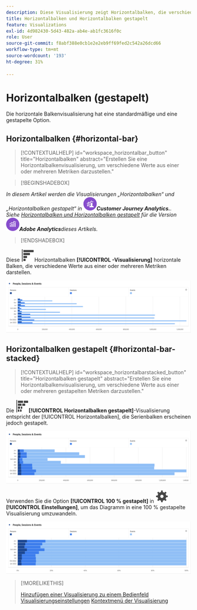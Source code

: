 ```yaml
---
description: Diese Visualisierung zeigt Horizontalbalken, die verschiedene Werte aus einer oder mehreren Metriken darstellen.
title: Horizontalbalken und Horizontalbalken gestapelt
feature: Visualizations
exl-id: 4d982430-5d43-482a-ab4e-ab1fc3616f0c
role: User
source-git-commit: f8abf388e0cb1e2e2eb9ff69fed2c542a26dcd66
workflow-type: tm+mt
source-wordcount: '193'
ht-degree: 31%

---
```


# Horizontalbalken (gestapelt)

Die horizontale Balkenvisualisierung hat eine standardmäßige und eine gestapelte Option.

## Horizontalbalken {#horizontal-bar}

<!-- markdownlint-disable MD034 -->

>[!CONTEXTUALHELP]
>id="workspace_horizontalbar_button"
>title="Horizontalbalken"
>abstract="Erstellen Sie eine Horizontalbalkenvisualisierung, um verschiedene Werte aus einer oder mehreren Metriken darzustellen."

<!-- markdownlint-enable MD034 -->


>[!BEGINSHADEBOX]

*In diesem Artikel werden die Visualisierungen „Horizontalbalken“ und „Horizontalbalken gestapelt“ in ![CustomerJourneyAnalytics](/help/assets/icons/CustomerJourneyAnalytics.svg)**Customer Journey Analytics.**.<br/>Siehe [Horizontalbalken und Horizontalbalken gestapelt](https://experienceleague.adobe.com/en/docs/analytics/analyze/analysis-workspace/visualizations/horizontal-bar) für die Version ![AdobeAnalytics](/help/assets/icons/AdobeAnalytics.svg)**Adobe Analytics**dieses Artikels.*

>[!ENDSHADEBOX]


Diese ![GraphBarHorizontal](/help/assets/icons/GraphBarHorizontal.svg)Horizontalbalken **[!UICONTROL -Visualisierung]** horizontale Balken, die verschiedene Werte aus einer oder mehreren Metriken darstellen.

![Horizontaler Balken mit Metriken wie Seitenansichten, Seitengeschwindigkeit, Besuche, Einstiege und Ausstiege.](assets/horizontal-bar.png)

## Horizontalbalken gestapelt {#horizontal-bar-stacked}

<!-- markdownlint-disable MD034 -->

>[!CONTEXTUALHELP]
>id="workspace_horizontalbarstacked_button"
>title="Horizontalbalken gestapelt"
>abstract="Erstellen Sie eine Horizontalbalkenvisualisierung, um verschiedene Werte aus einer oder mehreren gestapelten Metriken darzustellen."

<!-- markdownlint-enable MD034 -->


Die ![GraphBarHorizontalStacked](/help/assets/icons/GraphBarHorizontalStacked.svg)**[!UICONTROL Horizontalbalken gestapelt]**-Visualisierung entspricht der [!UICONTROL Horizontalbalken], die Serienbalken erscheinen jedoch gestapelt.

![Ein gestapelter horizontaler Balken mit Seitenansichten, Besuchen, Einstiegen und Ausstiegen.](assets/horizontal-bar-stacked.png)

Verwenden Sie die Option **[!UICONTROL 100 % gestapelt]** in ![Einstellung](/help/assets/icons/Setting.svg) **[!UICONTROL Einstellungen]**, um das Diagramm in eine 100 % gestapelte Visualisierung umzuwandeln.

![Horizontalbalken gestapelt 100%](assets/horizontal-bar-stacked100.png)


>[!MORELIKETHIS]
>
>[Hinzufügen einer Visualisierung zu einem Bedienfeld](/help/analysis-workspace/visualizations/freeform-analysis-visualizations.md#add-visualizations-to-a-panel)
>[Visualisierungseinstellungen](/help/analysis-workspace/visualizations/freeform-analysis-visualizations.md#settings)
>[Kontextmenü der Visualisierung](/help/analysis-workspace/visualizations/freeform-analysis-visualizations.md#context-menu)
>

